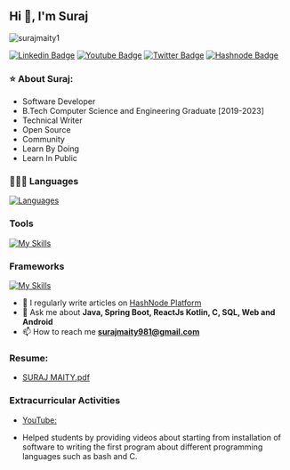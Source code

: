 <!-- Greeting -->
<h2>Hi 👋, I'm Suraj</h2>

<p align="left"> <img src="https://komarev.com/ghpvc/?username=surajmaity1&label=Profile%20views&color=0e75b6&style=flat" alt="surajmaity1" /> </p>

[![Linkedin Badge](https://img.shields.io/badge/-Suraj_Maity-blue?style=flat-square&logo=Linkedin&logoColor=white&link=https://www.linkedin.com/in/suraj-maity-2919571a4/)](https://www.linkedin.com/in/suraj-maity-2919571a4/)
[![Youtube Badge](https://img.shields.io/badge/-@surajmaity-black?style=flat-square&logo=Youtube&logoColor=red)](https://Youtube.com/@SurajMaity)
[![Twitter Badge](https://img.shields.io/badge/-@surajmyt-black?style=flat-square&labelColor=black&logo=Twitter&link=https://twitter.com/surajmyt)](https://twitter.com/surajmyt)
[![Hashnode Badge](https://img.shields.io/badge/-@surajmyt-lightblue?style=flat-square&logo=Hashnode&logoColor=blue)](https://hashnode.com/@surajmyt)
<!-- About Me -->
### ⭐ About Suraj: 
- Software Developer
- B.Tech Computer Science and Engineering Graduate [2019-2023]
- Technical Writer
- Open Source 
- Community
- Learn By Doing
- Learn In Public

### 👨🏻‍💻 Languages
[![Languages](https://skillicons.dev/icons?i=java,kotlin,javascript,sqlite,c,html,css&perline=8)](https://skillicons.dev)

### Tools
[![My Skills](https://skillicons.dev/icons?i=idea,vscode,eclipse,androidstudio,git,github,bash,linux,vim&perline=5)](https://skillicons.dev)

### Frameworks
  [![My Skills](https://skillicons.dev/icons?i=spring,react&perline=8)](https://skillicons.dev) 


- 📝 I regularly write articles on [HashNode Platform](https://surajmyt.hashnode.dev/)
- 💬 Ask me about **Java, Spring Boot, ReactJs Kotlin, C, SQL, Web and Android**
- 📫 How to reach me **surajmaity981@gmail.com**

### Resume:
- [SURAJ MAITY.pdf](https://drive.google.com/file/d/1LYpyDTUjlZmuUklCKLmKR8vP2ZLur9AG/view?usp=sharing)

### Extracurricular Activities
-  [YouTube:](https://www.youtube.com/@SurajMaity)
- <p>Helped students by providing videos about starting from installation of software to writing the first program about different programming languages such as bash and C.</p>
